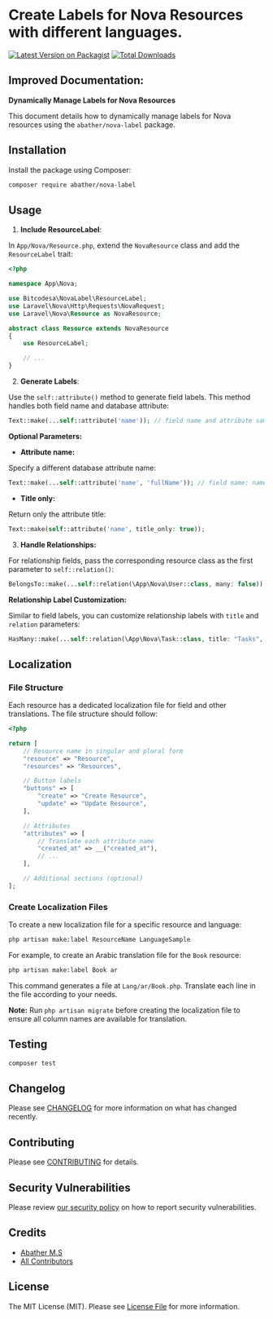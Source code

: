 # Create Labels for Nova Resources with different languages.

[![Latest Version on Packagist](https://img.shields.io/packagist/v/abather/nova-label.svg?style=flat-square)](https://packagist.org/packages/abather/nova-label)
[![Total Downloads](https://img.shields.io/packagist/dt/abather/nova-label.svg?style=flat-square)](https://packagist.org/packages/abather/nova-label)
## Improved Documentation:

**Dynamically Manage Labels for Nova Resources**

This document details how to dynamically manage labels for Nova resources using the `abather/nova-label` package.

## Installation

Install the package using Composer:

```bash
composer require abather/nova-label
```

## Usage

1. **Include ResourceLabel**:

In `App/Nova/Resource.php`, extend the `NovaResource` class and add the `ResourceLabel` trait:

```php
<?php

namespace App\Nova;

use Bitcodesa\NovaLabel\ResourceLabel;
use Laravel\Nova\Http\Requests\NovaRequest;
use Laravel\Nova\Resource as NovaResource;

abstract class Resource extends NovaResource
{
    use ResourceLabel;

    // ...
}
```

2. **Generate Labels**:

Use the `self::attribute()` method to generate field labels. This method handles both field name and database attribute:

```php
Text::make(...self::attribute('name')); // field name and attribute same
```

**Optional Parameters:**

* **Attribute name:**

Specify a different database attribute name:

```php
Text::make(...self::attribute('name', 'fullName')); // field name: name, attribute: fullName
```

* **Title only:**

Return only the attribute title:

```php
Text::make(self::attribute('name', title_only: true));
```

3. **Handle Relationships:**

For relationship fields, pass the corresponding resource class as the first parameter to `self::relation()`:

```php
BelongsTo::make(...self::relation(\App\Nova\User::class, many: false)); // One-to-one relationship
```

**Relationship Label Customization:**

Similar to field labels, you can customize relationship labels with `title` and `relation` parameters:

```php
HasMany::make(...self::relation(\App\Nova\Task::class, title: "Tasks", relation: "tasks"));
```

## Localization

### File Structure

Each resource has a dedicated localization file for field and other translations. The file structure should follow:

```php
<?php

return [
    // Resource name in singular and plural form
    "resource" => "Resource",
    "resources" => "Resources",

    // Button labels
    "buttons" => [
        "create" => "Create Resource",
        "update" => "Update Resource",
    ],

    // Attributes
    "attributes" => [
        // Translate each attribute name
        "created_at" => __("created_at"),
        // ...
    ],

    // Additional sections (optional)
];
```

### Create Localization Files

To create a new localization file for a specific resource and language:

```bash
php artisan make:label ResourceName LanguageSample
```

For example, to create an Arabic translation file for the `Book` resource:

```bash
php artisan make:label Book ar
```

This command generates a file at `Lang/ar/Book.php`. Translate each line in the file according to your needs.

**Note:** Run `php artisan migrate` before creating the localization file to ensure all column names are available for translation.

## Testing

```bash
composer test
```

## Changelog

Please see [CHANGELOG](CHANGELOG.md) for more information on what has changed recently.

## Contributing

Please see [CONTRIBUTING](CONTRIBUTING.md) for details.

## Security Vulnerabilities

Please review [our security policy](../../security/policy) on how to report security vulnerabilities.

## Credits

- [Abather M.S](https://github.com/abather)
- [All Contributors](../../contributors)

## License

The MIT License (MIT). Please see [License File](LICENSE.md) for more information.
